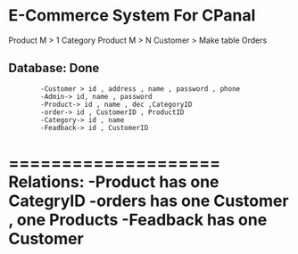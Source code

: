 # E-Commerce System For CPanal 
Product M > 1 Category
Product M > N Customer > Make table Orders
## Database: Done
            -Customer > id , address , name , password , phone
            -Admin-> id, name , password    
            -Product-> id , name , dec ,CategoryID
            -order-> id , CustomerID , ProductID
            -Category-> id , name   
            -Feadback-> id , CustomerID
====================
Relations:
        -Product has one CategryID
        -orders has one Customer , one Products
        -Feadback has one Customer 
==============================
        
